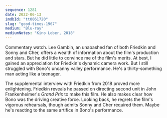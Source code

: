 ```yaml
---
sequence: 1281
date: 2022-06-13
imdbId: "tt0061720"
slug: "good-times-1967"
medium: "Blu-ray"
mediumNotes: "Kino Lober, 2018"
---
```


Commentary watch. Lee Gambin, an unabashed fan of both Friedkin and Sonny and Cher, offers a wealth of information about the film's production and stars. But he did little to convince me of the film's merits. At best, I gained an appreciation for Friedkin's dynamic camera work. But I still struggled with Bono's uncanny valley performance. He's a thirty-something man acting like a teenager.

The supplemental interview with Friedkin from 2018 proved more enlightening. Friedkin reveals he passed on directing second unit in John Frankenheimer's <span data-imdb-id="tt0060472">_Grand Prix_</span> to make this film. He also makes clear how Bono was the driving creative force. Looking back, he regrets the film's vigorous rehearsals, though admits Sonny and Cher required them. Maybe he's reacting to the same artifice in Bono's performance.
